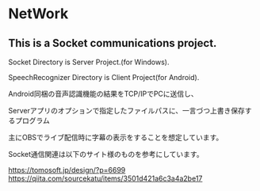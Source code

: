# NetWork
## This is a Socket communications project.

Socket Directory is Server Project.(for Windows).

SpeechRecognizer Directory is Client Project(for Android).

Android同梱の音声認識機能の結果をTCP/IPでPCに送信し、

Serverアプリのオプションで指定したファイルパスに、一言づつ上書き保存するプログラム

主にOBSでライブ配信時に字幕の表示をすることを想定しています。


Socket通信関連は以下のサイト様のものを参考にしています。

https://tomosoft.jp/design/?p=6699
https://qiita.com/sourcekatu/items/3501d421a6c3a4a2be17

